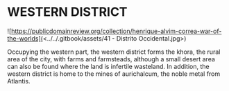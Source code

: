 # WESTERN DISTRICT

![https://publicdomainreview.org/collection/henrique-alvim-correa-war-of-the-worlds](<../../.gitbook/assets/41 - Distrito Occidental.jpg>)

Occupying the western part, the western district forms the khora, the rural area of the city, with farms and farmsteads, although a small desert area can also be found where the land is infertile wasteland. In addition, the western district is home to the mines of aurichalcum, the noble metal from Atlantis.
